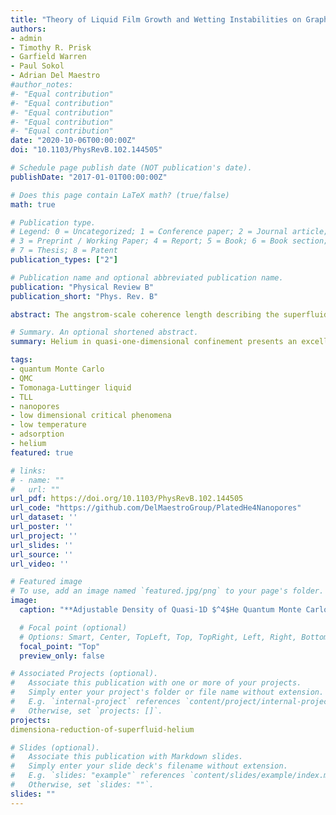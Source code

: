```yaml
---
title: "Theory of Liquid Film Growth and Wetting Instabilities on Graphene"
authors:
- admin
- Timothy R. Prisk
- Garfield Warren
- Paul Sokol
- Adrian Del Maestro
#author_notes:
#- "Equal contribution"
#- "Equal contribution"
#- "Equal contribution"
#- "Equal contribution"
#- "Equal contribution"
date: "2020-10-06T00:00:00Z"
doi: "10.1103/PhysRevB.102.144505"

# Schedule page publish date (NOT publication's date).
publishDate: "2017-01-01T00:00:00Z"

# Does this page contain LaTeX math? (true/false)
math: true

# Publication type.
# Legend: 0 = Uncategorized; 1 = Conference paper; 2 = Journal article;
# 3 = Preprint / Working Paper; 4 = Report; 5 = Book; 6 = Book section;
# 7 = Thesis; 8 = Patent
publication_types: ["2"]

# Publication name and optional abbreviated publication name.
publication: "Physical Review B"
publication_short: "Phys. Rev. B"

abstract: The angstrom-scale coherence length describing the superfluid wave function of $^4$He at low temperatures has prevented its preparation in a truly one-dimensional geometry. Mesoporous ordered silica-based structures, such as the molecular sieve MCM-41, offer a promising avenue towards physical confinement, but the minimal pore diameters that can be chemically synthesized have proven to be too large to reach the quasi-one-dimensional limit. We present an active nano-engineering approach to this problem by preplating MCM-41 with a single, well controlled layer of Ar gas before filling the pores with helium. The structure inside the pore is investigated via experimental adsorption isotherms and neutron scattering measurements that are in agreement with large scale quantum Monte Carlo simulations. The results demonstrate angstrom and Kelvin scale tunability of the effective confinement potential experienced by $^4$He atoms inside the MCM-41, with the Ar layer reducing the diameter of the confining media into a regime where a number of solid layers surround a one-dimensional quantum liquid.

# Summary. An optional shortened abstract.
summary: Helium in quasi-one-dimensional confinement presents an excellent platform to study the emergence of a Tomonaga-Luttinger liquid over a broad range of interaction strengths.

tags:
- quantum Monte Carlo
- QMC
- Tomonaga-Luttinger liquid
- TLL
- nanopores
- low dimensional critical phenomena
- low temperature
- adsorption
- helium
featured: true

# links:
# - name: ""
#   url: ""
url_pdf: https://doi.org/10.1103/PhysRevB.102.144505
url_code: "https://github.com/DelMaestroGroup/PlatedHe4Nanopores"
url_dataset: ''
url_poster: ''
url_project: ''
url_slides: ''
url_source: ''
url_video: ''

# Featured image
# To use, add an image named `featured.jpg/png` to your page's folder. 
image:
  caption: "**Adjustable Density of Quasi-1D $^4$He Quantum Monte Carlo simulations of $^4$He in Ar preplated MCM-41** The top panel shows the linear density inside the central core for two temperatures. A range of pressures exists where the density matches liquid $^4$He in the bulk (indicated by the shaded bar). The bottom panel shows solidification of the concentric cylindrical $^4$He layers."

  # Focal point (optional)
  # Options: Smart, Center, TopLeft, Top, TopRight, Left, Right, BottomLeft, Bottom, BottomRight
  focal_point: "Top"
  preview_only: false

# Associated Projects (optional).
#   Associate this publication with one or more of your projects.
#   Simply enter your project's folder or file name without extension.
#   E.g. `internal-project` references `content/project/internal-project/index.md`.
#   Otherwise, set `projects: []`.
projects:
dimensiona-reduction-of-superfluid-helium

# Slides (optional).
#   Associate this publication with Markdown slides.
#   Simply enter your slide deck's filename without extension.
#   E.g. `slides: "example"` references `content/slides/example/index.md`.
#   Otherwise, set `slides: ""`.
slides: ""
---
```


